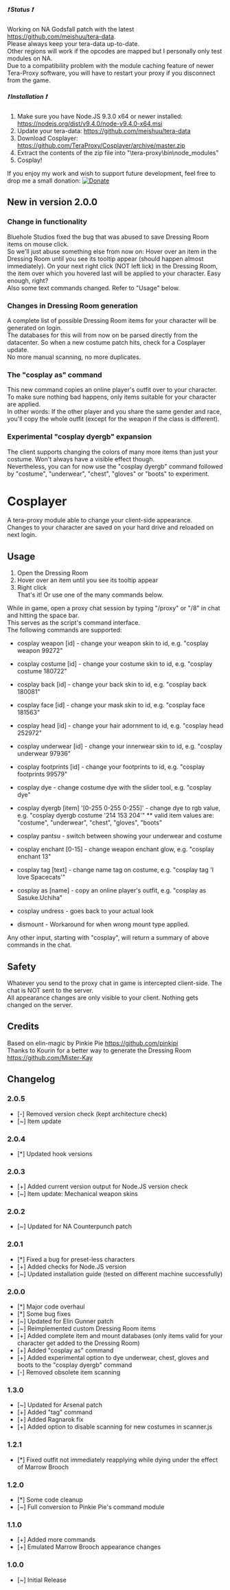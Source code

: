 ##### :heavy_exclamation_mark: Status :heavy_exclamation_mark:
Working on NA Godsfall patch with the latest https://github.com/meishuu/tera-data.  
Please always keep your tera-data up-to-date.  
Other regions will work if the opcodes are mapped but I personally only test modules on NA.  
Due to a compatibility problem with the module caching feature of newer Tera-Proxy software, you will have to restart your proxy if you disconnect from the game.  
  
##### :heavy_exclamation_mark: Installation :heavy_exclamation_mark:
1) Make sure you have Node.JS 9.3.0 x64 or newer installed: https://nodejs.org/dist/v9.4.0/node-v9.4.0-x64.msi
2) Update your tera-data: https://github.com/meishuu/tera-data
3) Download Cosplayer: https://github.com/TeraProxy/Cosplayer/archive/master.zip
4) Extract the contents of the zip file into "\tera-proxy\bin\node_modules\"
5) Cosplay!

If you enjoy my work and wish to support future development, feel free to drop me a small donation: [![Donate](https://www.paypalobjects.com/webstatic/en_US/i/buttons/PP_logo_h_100x26.png)](https://www.paypal.com/cgi-bin/webscr?cmd=_donations&business=A3KBZUCSEQ5RJ&lc=US&item_name=TeraProxy&curency_code=USD&no_note=1&no_shipping=1&currency_code=USD&bn=PP%2dDonationsBF%3abtn_donate_SM%2egif%3aNonHosted)

## New in version 2.0.0
### Change in functionality
Bluehole Studios fixed the bug that was abused to save Dressing Room items on mouse click.  
So we'll just abuse something else from now on: Hover over an item in the Dressing Room until you see its tooltip appear (should happen almost immediately). 
On your next right click (NOT left lick) in the Dressing Room, the item over which you hovered last will be applied to your character. Easy enough, right?  
Also some text commands changed. Refer to "Usage" below.  
### Changes in Dressing Room generation
A complete list of possible Dressing Room items for your character will be generated on login.  
The databases for this will from now on be parsed directly from the datacenter. So when a new costume patch hits, check for a Cosplayer update.  
No more manual scanning, no more duplicates.  
### The "cosplay as" command
This new command copies an online player's outfit over to your character. To make sure nothing bad happens, only items suitable for your character are applied.  
In other words: If the other player and you share the same gender and race, you'll copy the whole outfit (except for the weapon if the class is different).  
### Experimental "cosplay dyergb" expansion
The client supports changing the colors of many more items than just your costume. Won't always have a visible effect though.  
Nevertheless, you can for now use the "cosplay dyergb" command followed by "costume", "underwear", "chest", "gloves" or "boots" to experiment.  

# Cosplayer
A tera-proxy module able to change your client-side appearance.  
Changes to your character are saved on your hard drive and reloaded on next login.  
  
## Usage  
1) Open the Dressing Room  
2) Hover over an item until you see its tooltip appear  
3) Right click  
That's it! Or use one of the many commands below.  
  
While in game, open a proxy chat session by typing "/proxy" or "/8" in chat and hitting the space bar.  
This serves as the script's command interface.  
The following commands are supported:  
  
* cosplay weapon [id] - change your weapon skin to id, e.g. "cosplay weapon 99272"
* cosplay costume [id] - change your costume skin to id, e.g. "cosplay costume 180722"
* cosplay back [id] - change your back skin to id, e.g. "cosplay back 180081"
* cosplay face [id] - change your mask skin to id, e.g. "cosplay face 181563"
* cosplay head [id] - change your hair adornment to id, e.g. "cosplay head 252972"
* cosplay underwear [id] - change your innerwear skin to id, e.g. "cosplay underwear 97936"
* cosplay footprints [id] - change your footprints to id, e.g. "cosplay footprints 99579"
* cosplay dye - change costume dye with the slider tool, e.g. "cosplay dye"
* cosplay dyergb [item] '[0-255 0-255 0-255]' - change dye to rgb value, e.g. "cosplay dyergb costume \'214 153 204\'"
** valid item values are: "costume", "underwear", "chest", "gloves", "boots"
* cosplay pantsu - switch between showing your underwear and costume
* cosplay enchant [0-15] - change weapon enchant glow, e.g. "cosplay enchant 13"
* cosplay tag [text] - change name tag on costume, e.g. "cosplay tag 'I love Spacecats'"
* cosplay as [name] - copy an online player's outfit, e.g. "cosplay as Sasuke.Uchiha"
* cosplay undress - goes back to your actual look

* dismount - Workaround for when wrong mount type applied.
  
Any other input, starting with "cosplay", will return a summary of above commands in the chat.  
  
## Safety
Whatever you send to the proxy chat in game is intercepted client-side. The chat is NOT sent to the server.  
All appearance changes are only visible to your client. Nothing gets changed on the server.  
  
## Credits  
Based on elin-magic by Pinkie Pie https://github.com/pinkipi  
Thanks to Kourin for a better way to generate the Dressing Room https://github.com/Mister-Kay  
  
## Changelog
### 2.0.5
* [-] Removed version check (kept architecture check)
* [~] Item update
### 2.0.4
* [*] Updated hook versions
### 2.0.3
* [+] Added current version output for Node.JS version check
* [~] Item update: Mechanical weapon skins
### 2.0.2
* [~] Updated for NA Counterpunch patch
### 2.0.1
* [*] Fixed a bug for preset-less characters
* [+] Added checks for Node.JS version
* [~] Updated installation guide (tested on different machine successfully)
### 2.0.0
* [*] Major code overhaul
* [*] Some bug fixes
* [~] Updated for Elin Gunner patch
* [~] Reimplemented custom Dressing Room items
* [+] Added complete item and mount databases (only items valid for your character get added to the Dressing Room)
* [+] Added "cosplay as" command
* [+] Added experimental option to dye underwear, chest, gloves and boots to the "cosplay dyergb" command
* [-] Removed obsolete item scanning
### 1.3.0
* [~] Updated for Arsenal patch
* [+] Added "tag" command
* [+] Added Ragnarok fix
* [+] Added option to disable scanning for new costumes in scanner.js
### 1.2.1
* [*] Fixed outfit not immediately reapplying while dying under the effect of Marrow Brooch
### 1.2.0
* [*] Some code cleanup
* [~] Full conversion to Pinkie Pie's command module
### 1.1.0
* [+] Added more commands
* [+] Emulated Marrow Brooch appearance changes
### 1.0.0
* [~] Initial Release